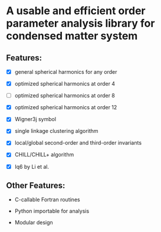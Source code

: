 # A usable and efficient order parameter analysis library for condensed matter system

## Features: 

- [x] general spherical harmonics for any order

- [x] optimized spherical harmonics at order 4 

- [ ] optimized spherical harmonics at order 8

- [x] optimized spherical harmonics at order 12

- [x] Wigner3j symbol

- [x] single linkage clustering algorithm

- [x] local/global second-order and third-order invariants

- [x] CHILL/CHILL+ algorithm 

- [x] Iq6 by Li et al.


## Other Features:

* C-callable Fortran routines

* Python importable for analysis 

* Modular design 

 
